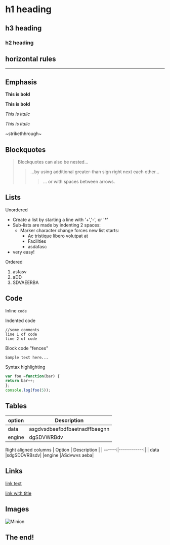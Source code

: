 #  h1  heading
## h3 heading
###  h2  heading

## horizontal rules

-------

## Emphasis

**This is bold**

__This is bold__

*This is italic*

_This is italic_

~strikethhrough~

## Blockquotes
> Blockquotes can also be nested...
>> ...by using additional greater-than sign right next each other...
> > > ... or with spaces between arrows.

## Lists

Unordered

+ Create a list by starting a line with '+','-', or '*'
+ Sub-lists are made by indenting 2 spaces:
    - Marker character change forces new list starts:
        * Ac tristique libero volutpat at
        * Facilities
        - asdafasc
+ very easy!

Ordered
1. asfasv
2. aDD
3. SDVAEERBA

## Code

Inline `code`

Indented code

    //some comments
    line 1 of code
    line 2 of code
    
Block code "fences"

```
Sample text here...
```

Syntax highlighting

``` js
var foo =function(bar) {
return bar++;
};
console.log(foo(5));
```

## Tables

| option | Description |
| ------ | ----------- |
| data   | asgdvsdbaefbdfbaetnadffbaegnn|
| engine | dgSDVWRBdv|

Right aligned columns
| Option | Description |
| ------:|------------:|
| data   |sdgSDDVRBsdv|
|engine  |ASdvwvs  aeba|

## Links

[link text](https://www.linkedin.com/in/ayush-rai-0244341ba/)

[link with title](https://www.linkedin.com/in/ayush-rai-0244341ba/ "Title text")

## Images
![Minion](link)
## The end!
